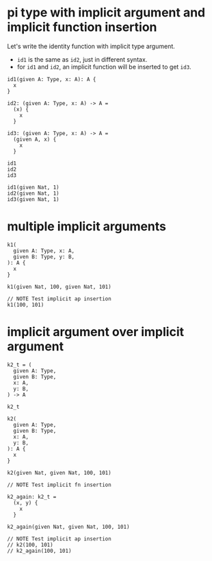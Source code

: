 # pi type with implicit argument and implicit function insertion

Let's write the identity function with implicit type argument.

- `id1` is the same as `id2`, just in different syntax.
- for `id1` and `id2`, an implicit function will be inserted to get `id3`.

``` cicada
id1(given A: Type, x: A): A {
  x
}

id2: (given A: Type, x: A) -> A =
  (x) {
    x
  }

id3: (given A: Type, x: A) -> A =
  (given A, x) {
    x
  }

id1
id2
id3

id1(given Nat, 1)
id2(given Nat, 1)
id3(given Nat, 1)
```

# multiple implicit arguments

``` cicada
k1(
  given A: Type, x: A,
  given B: Type, y: B,
): A {
  x
}

k1(given Nat, 100, given Nat, 101)

// NOTE Test implicit ap insertion
k1(100, 101)
```

# implicit argument over implicit argument

``` cicada
k2_t = (
  given A: Type,
  given B: Type,
  x: A,
  y: B,
) -> A

k2_t

k2(
  given A: Type,
  given B: Type,
  x: A,
  y: B,
): A {
  x
}

k2(given Nat, given Nat, 100, 101)

// NOTE Test implicit fn insertion

k2_again: k2_t =
  (x, y) {
    x
  }

k2_again(given Nat, given Nat, 100, 101)

// NOTE Test implicit ap insertion
// k2(100, 101)
// k2_again(100, 101)
```
